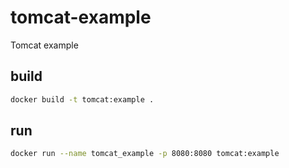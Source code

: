 # tomcat-example
Tomcat example

## build

```bash
docker build -t tomcat:example .
```

## run

```bash
docker run --name tomcat_example -p 8080:8080 tomcat:example
```
